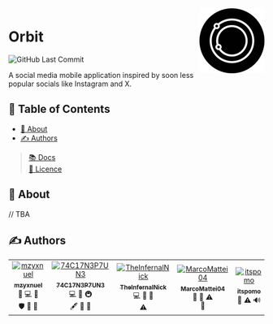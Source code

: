 <img align="right" height=128px src="app/src/assets/logos/icon-round.png">

# Orbit

<div>

![GitHub Last Commit](https://img.shields.io/github/last-commit/orbit-org/Orbit)

</div>

A social media mobile application inspired by soon less popular socials like Instagram and X.

## 📝 Table of Contents

-  [🧐️ About](#-about)
-  [✍ Authors](#-authors)

> [📚️ Docs](/DOCS.md)\
> [📜️️️️️️️️️ Licence](/LICENSE)

## 🧐 About

// TBA

## ✍ Authors

<table>
<tr>
    <td align="center"><a href="https://github.com/mzyxnuel">
        <img src="https://avatars.githubusercontent.com/u/137792640" width="100px;" alt="mzyxnuel"/><br />
        <sub><b>mzyxnuel</b></sub></a><br />
        <a title="Project Management">📆</a> 
        <a title="Code">💻</a>
        <a title="Design">🎨</a> <br>
        <a title="Security">🛡</a> 
        <a title="Ideas, Planning, & Feedback">🤔</a> 
        <a title="Reviewed Pull Requests">👀</a>
    </td>
    <td align="center"><a href="https://github.com/74C17N3P7UN3">
        <img src="https://avatars.githubusercontent.com/u/89161150" width="100px;" alt="74C17N3P7UN3"/><br />
        <sub><b>74C17N3P7UN3</b></sub></a><br />
        <a title="Code">💻</a>
        <a title="Design">🎨</a>
        <a title="Infrastructure (Hosting, Build-Tools, etc.)">🚇</a> <br>
        <a title="Content">🖋</a>
        <a title="Ideas, Planning, & Feedback">🤔</a> 
        <a title="Reviewed Pull Requests">👀</a>
    </td>
    <td align="center"><a href="https://github.com/TheInfernalNick">
        <img src="https://avatars.githubusercontent.com/u/82029415" width="100px;" alt="TheInfernalNick"/><br />
        <sub><b>TheInfernalNick</b></sub></a><br />
        <a title="Code">💻</a>
        <a title="Ideas, Planning, & Feedback">🤔</a> 
        <a title="Documentation">📖</a> <br>
        <a title="Testing">⚠️</a> 
    </td>
    <td align="center"><a href="https://github.com/MarcoMattei04">
        <img src="https://avatars.githubusercontent.com/u/151754542" 
        width="100px;" alt="MarcoMattei04"/><br />
        <sub><b>MarcoMattei04</b></sub></a><br />
        <a title="Documentation">📖</a>
        <a title="Design">🎨</a>
        <a title="Testing">⚠️</a> <br>
        <a title="User Testing">📓</a>
    </td>
    <td align="center"><a href="https://github.com/itspomo">
        <img src="https://avatars.githubusercontent.com/u/102945599" width="100px;" alt="itspomo"/><br />
        <sub><b>itspomo</b></sub></a><br />
        <a title="Promotion">📣</a>
        <a title="Testing">⚠️</a>
        <a title="Audio">🔊</a>
    </td>
</tr>
</table>
